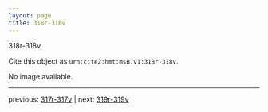 ```yaml
---
layout: page
title: 318r-318v
---
```


318r-318v

Cite this object as `urn:cite2:hmt:msB.v1:318r-318v`.

No image available. 



---

previous: [317r-317v](../317r-317v/) | next: [319r-319v](../319r-319v/)
